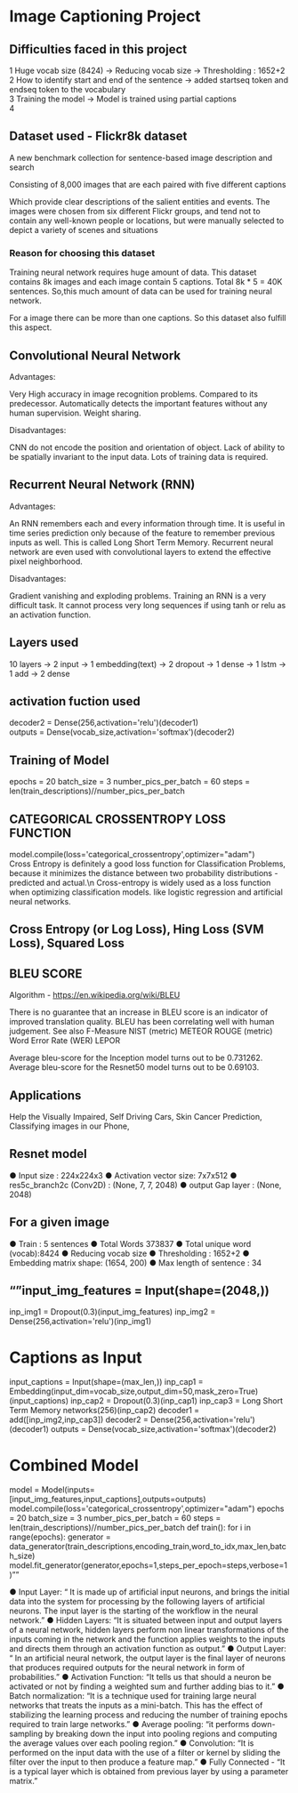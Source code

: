 # Image Captioning Project

## Difficulties faced in this project

1 Huge vocab size (8424)  -> Reducing vocab size -> Thresholding : 1652+2<br/>
2 How to identify start and end of the sentence -> added startseq token and endseq token to the vocabulary <br/>
3 Training the model -> Model is trained using partial captions <br/>
4
 
## Dataset used - Flickr8k dataset
 
A new benchmark collection for sentence-based image description and search

Consisting of 8,000 images that are each paired with five different captions 

Which provide clear descriptions of the salient entities and events. The images were chosen from six different Flickr groups, and tend not to contain any well-known people or locations, but were manually selected to depict a variety of scenes and situations

### Reason for choosing this dataset

Training neural network requires huge amount of data. This dataset contains 8k images and each image contain 5 captions. Total 8k * 5 = 40K sentences. So,this much amount of data can be used for training neural network.

For a image there can be more than one captions. So this dataset also fulfill this aspect.

## Convolutional Neural Network

Advantages:

Very High accuracy in image recognition problems. Compared to its predecessor.
Automatically detects the important features without any human supervision.
Weight sharing.

Disadvantages:

CNN do not encode the position and orientation of object.
Lack of ability to be spatially invariant to the input data.
Lots of training data is required.

## Recurrent Neural Network (RNN)

Advantages:

An RNN remembers each and every information through time. It is useful in time series prediction only because of the feature to remember previous inputs as well. This is called Long Short Term Memory.
Recurrent neural network are even used with convolutional layers to extend the effective pixel neighborhood.

Disadvantages:

Gradient vanishing and exploding problems.
Training an RNN is a very difficult task.
It cannot process very long sequences if using tanh or relu as an activation function.

## Layers used
10 layers -> 2 input -> 1 embedding(text) -> 2 dropout -> 1 dense -> 1 lstm -> 1 add -> 2 dense

## activation fuction used
decoder2 = Dense(256,activation='relu')(decoder1)<br/>
outputs = Dense(vocab_size,activation='softmax')(decoder2)

## Training of Model

epochs = 20
batch_size = 3
number_pics_per_batch = 60
steps = len(train_descriptions)//number_pics_per_batch

## CATEGORICAL CROSSENTROPY LOSS FUNCTION
model.compile(loss='categorical_crossentropy',optimizer="adam")<br/>
Cross Entropy is definitely a good loss function for Classification Problems, because it minimizes the distance between two probability distributions - predicted and actual.\n
Cross-entropy is widely used as a loss function when optimizing classification models. like logistic regression and artificial neural networks.

## Cross Entropy (or Log Loss), Hing Loss (SVM Loss), Squared Loss

## BLEU SCORE

Algorithm - https://en.wikipedia.org/wiki/BLEU

There is no guarantee that an increase in BLEU score is an indicator of improved translation quality.
BLEU has been correlating well with human judgement.
See also
F-Measure
NIST (metric)
METEOR
ROUGE (metric)
Word Error Rate (WER)
LEPOR

Average bleu-score for the Inception model turns out to be 0.731262.
Average bleu-score for the Resnet50 model turns out to be 0.69103.

## Applications
Help the Visually Impaired,
Self Driving Cars,
Skin Cancer Prediction,
Classifying images in our Phone,

##

## Resnet model
● Input size : 224x224x3
● Activation vector size: 7x7x512
● res5c_branch2c (Conv2D) : (None, 7, 7, 2048)
● output Gap layer : (None, 2048)

## For a given image
● Train : 5 sentences
● Total Words 373837
● Total unique word (vocab):8424
● Reducing vocab size
● Thresholding : 1652+2
● Embedding matrix shape: (1654, 200)
● Max length of sentence : 34

## “”input_img_features = Input(shape=(2048,))
inp_img1 = Dropout(0.3)(input_img_features)
inp_img2 = Dense(256,activation='relu')(inp_img1)
# Captions as Input
input_captions = Input(shape=(max_len,))
inp_cap1 = Embedding(input_dim=vocab_size,output_dim=50,mask_zero=True)(input_captions)
inp_cap2 = Dropout(0.3)(inp_cap1)
inp_cap3 = Long Short Term Memory networks(256)(inp_cap2)
decoder1 = add([inp_img2,inp_cap3])
decoder2 = Dense(256,activation='relu')(decoder1)
outputs = Dense(vocab_size,activation='softmax')(decoder2)
# Combined Model
model = Model(inputs=[input_img_features,input_captions],outputs=outputs)
model.compile(loss='categorical_crossentropy',optimizer="adam")
epochs = 20
batch_size = 3
number_pics_per_batch = 60
steps = len(train_descriptions)//number_pics_per_batch
def train():
for i in range(epochs):
generator = data_generator(train_descriptions,encoding_train,word_to_idx,max_len,batch_size)
model.fit_generator(generator,epochs=1,steps_per_epoch=steps,verbose=1)””



● Input Layer: “ It is made up of artificial input neurons, and brings the initial data into the system for processing by the following layers of artificial neurons. The input layer is the starting of the workflow in the neural network.”
● Hidden Layers: “It is situated between input and output layers of a neural network, hidden layers perform non linear transformations of the inputs coming in the network and
the function applies weights to the inputs and directs them through an activation function as output.”
● Output Layer: “ In an artificial neural network, the output layer is the final layer of neurons that produces required outputs for the neural network in form of probabilities.”
● Activation Function: “It tells us that should a neuron be activated or not by finding a weighted sum and further adding bias to it.”
● Batch normalization: “It is a technique used for training large neural networks that treats the inputs as a mini-batch. This has the effect of stabilizing the learning process and reducing the number of training epochs required to train large networks.”
● Average pooling: “it performs down-sampling by breaking down the input into pooling regions and computing the average values over each pooling region.”
● Convolution: “It is performed on the input data with the use of a filter or kernel by sliding the filter over the input to then produce a feature map.”
● Fully Connected - “It is a typical layer which is obtained from previous layer by using a parameter matrix.”

